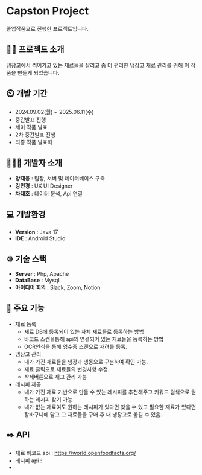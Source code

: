 # Capston Project
졸업작품으로 진행한 프로젝트입니다.
## 👨‍🏫 프로젝트 소개
냉장고에서 썩어가고 있는 재료들을 살리고 좀 더 편리한 냉장고 재료 관리를 위해 이 작품을 만들게 되었습니다.
## ⏲️ 개발 기간 
- 2024.09.02(월) ~ 2025.06.11(수)
- 중간발표 진행
- 세미 작품 발표
- 2차 중간발표 진행
- 최종 작품 발표회
  
## 🧑‍🤝‍🧑 개발자 소개 
- **양재웅** : 팀장, 서버 및 데이터베이스 구축
- **강민경** : UX UI Designer
- **차대호** : 데이터 분석, Api 연결
  
## 💻 개발환경
- **Version** : Java 17
- **IDE** : Android Studio

## ⚙️ 기술 스택
- **Server** : Php, Apache
- **DataBase** : Mysql
- **아이디어 회의** : Slack, Zoom, Notion

## 📌 주요 기능
- 재료 등록
  - 재료 DB에 등록되어 있는 자체 재료들로 등록하는 방법
  - 바코드 스캔을통해 api와 연결되어 있는 재료들을 등록하는 방법
  - OCR인식을 통해 영수증 스캔으로 재려를 등록.
- 냉장고 관리
  - 내가 가진 재료들을 냉장과 냉동으로 구분하여 확인 가능.
  - 재료 클릭으로 재료들의 변경사항 수정.
  - 삭제버튼으로 재고 관리 가능
- 레시피 제공
    - 내가 가진 재료 기반으로 만들 수 있는 레시피를 추천해주고 키워드 검색으로 원하는 레시피 찾기 가능
    - 내가 없는 재료여도 원하는 레시피가 있다면 찾을 수 있고 필요한 재료가 있다면 장바구니에 담고 그 재료들을 구매 후  내 냉장고로 옮길 수 있음.
      
## ✒️ API
- 재료 바코드 api : <https://world.openfoodfacts.org/>
- 레시피 api : 
- 

